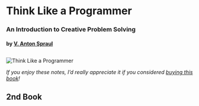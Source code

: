 # Think Like a Programmer

### An Introduction to Creative Problem Solving

#### by [V. Anton Spraul](https://www.goodreads.com/author/show/498998.V_Anton_Spraul)

##

![Think Like a Programmer](https://m.media-amazon.com/images/I/71K9kh-Xh+L._SL1500_.jpg "Think Like a Programmer cover")

*If you enjoy these notes, I’d really appreciate it if you considered [buying this book](https://www.amazon.com/Think-Like-Programmer-Introduction-Creative/dp/1593274246)!*

## 2nd Book